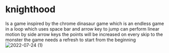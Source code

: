 # knighthood
Is a game inspired by the chrome dinasaur game which is an endless game in a loop
which uses space bar and arrow key to jump 
can perform linear motion by side arrow keys 
the points will be increased on every skip to the monster 
the game needs a refresh to start from the beginning  ![2022-07-24 (1)](https://user-images.githubusercontent.com/73416360/180660284-f6f81ce3-c007-4ceb-a9c7-593e1b384c9f.png)
